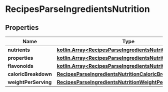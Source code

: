 
# RecipesParseIngredientsNutrition

## Properties
Name | Type | Description | Notes
------------ | ------------- | ------------- | -------------
**nutrients** | [**kotlin.Array&lt;RecipesParseIngredientsNutritionNutrients&gt;**](RecipesParseIngredientsNutritionNutrients.md) |  | 
**properties** | [**kotlin.Array&lt;RecipesParseIngredientsNutritionProperties&gt;**](RecipesParseIngredientsNutritionProperties.md) |  | 
**flavonoids** | [**kotlin.Array&lt;RecipesParseIngredientsNutritionProperties&gt;**](RecipesParseIngredientsNutritionProperties.md) |  | 
**caloricBreakdown** | [**RecipesParseIngredientsNutritionCaloricBreakdown**](RecipesParseIngredientsNutritionCaloricBreakdown.md) |  | 
**weightPerServing** | [**RecipesParseIngredientsNutritionWeightPerServing**](RecipesParseIngredientsNutritionWeightPerServing.md) |  | 



